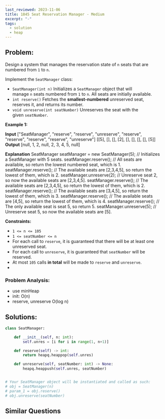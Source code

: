 ```yaml
---
last_reviewed: 2023-11-06
title: 1845 Seat Reservation Manager - Medium
excerpt: "-"
tags:
  - solution
  - heap
---
```

## Problem:
Design a system that manages the reservation state of `n` seats that are numbered from `1` to `n`.

Implement the `SeatManager` class:

- `SeatManager(int n)` Initializes a `SeatManager` object that will manage `n` seats numbered from `1` to `n`. All seats are initially available.
- `int reserve()` Fetches the **smallest-numbered** unreserved seat, reserves it, and returns its number.
- `void unreserve(int seatNumber)` Unreserves the seat with the given `seatNumber`.

**Example 1:**

**Input**
["SeatManager", "reserve", "reserve", "unreserve", "reserve", "reserve", "reserve", "reserve", "unreserve"]
[[5], [], [], [2], [], [], [], [], [5]]
**Output**
[null, 1, 2, null, 2, 3, 4, 5, null]

**Explanation**
SeatManager seatManager = new SeatManager(5); // Initializes a SeatManager with 5 seats.
seatManager.reserve();    // All seats are available, so return the lowest numbered seat, which is 1.
seatManager.reserve();    // The available seats are [2,3,4,5], so return the lowest of them, which is 2.
seatManager.unreserve(2); // Unreserve seat 2, so now the available seats are [2,3,4,5].
seatManager.reserve();    // The available seats are [2,3,4,5], so return the lowest of them, which is 2.
seatManager.reserve();    // The available seats are [3,4,5], so return the lowest of them, which is 3.
seatManager.reserve();    // The available seats are [4,5], so return the lowest of them, which is 4.
seatManager.reserve();    // The only available seat is seat 5, so return 5.
seatManager.unreserve(5); // Unreserve seat 5, so now the available seats are [5].

**Constraints:**

- `1 <= n <= 105`
- `1 <= seatNumber <= n`
- For each call to `reserve`, it is guaranteed that there will be at least one unreserved seat.
- For each call to `unreserve`, it is guaranteed that `seatNumber` will be reserved.
- At most `105` calls **in total** will be made to `reserve` and `unreserve`.
- 
### Problem Analysis:

- use minHeap
- init: O(n)
- reserve, unreserve O(log n)

## Solutions:

```python
class SeatManager:

    def __init__(self, n: int):
        self.unres = [i for i in range(1, n+1)]

    def reserve(self) -> int:
        return heapq.heappop(self.unres)

    def unreserve(self, seatNumber: int) -> None:
        heapq.heappush(self.unres, seatNumber)


# Your SeatManager object will be instantiated and called as such:
# obj = SeatManager(n)
# param_1 = obj.reserve()
# obj.unreserve(seatNumber)

```

## Similar Questions